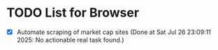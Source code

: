 # TODO List for Browser

- [x] Automate scraping of market cap sites  (Done at Sat Jul 26 23:09:11 2025: No actionable real task found.)